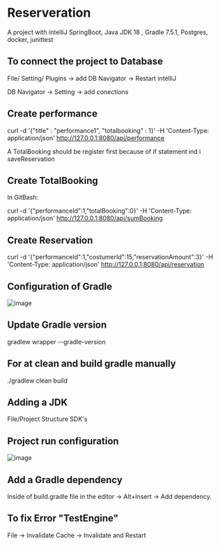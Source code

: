 # Reserveration

A project with intelliJ SpringBoot, Java JDK 18 , Gradle 7.5.1, Postgres, docker, junittest

## To connect the project to Database
File/ Setting/ Plugins -> add DB Navigator -> Restart intelliJ

DB Navigator -> Setting -> add conections

## Create performance 
curl -d '{"title" : "performance1", "totalbooking" : 1}' -H 'Content-Type: application/json' http://127.0.0.1:8080/api/performance

A TotalBooking should be register first because of if statement ind i saveReservation

## Create TotalBooking 

In GitBash:

curl -d '{"performanceId":1,"totalBooking":0}' -H 'Content-Type: application/json' http://127.0.0.1:8080/api/sumBooking

## Create Reservation 

curl -d '{"performanceId":1,"costumerId":15,"reservationAmount":3}' -H 'Content-Type: application/json' http://127.0.0.1:8080/api/reservation

## Configuration of Gradle

![image](https://user-images.githubusercontent.com/72239384/222308815-597bb045-3e70-450c-8bc4-ba86a48228e8.png)

## Update Gradle version

gradlew wrapper --gradle-version <gradle-version>

## For at clean and build gradle manually

./gradlew clean build

## Adding a JDK

File/Project Structure SDK's 

## Project run configuration 

![image](https://user-images.githubusercontent.com/72239384/222249108-58e2c0a7-d278-470d-b3c9-d61fd47a1044.png)

## Add a Gradle dependency
Inside of build.gradle file in the editor -> Alt+Insert -> Add dependency.

## To fix Error "TestEngine"
File -> Invalidate Cache -> Invalidate and Restart
